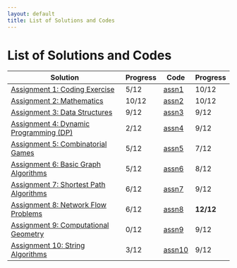 ```yaml
---
layout: default
title: List of Solutions and Codes
---
```


# List of Solutions and Codes

| Solution                                        | Progress | Code                                                                     | Progress  |
| ----------------------------------------------- | -------- | ------------------------------------------------------------------------ | --------- |
| [Assignment 1: Coding Exercise](assn1)          | 5/12     | [assn1](https://github.com/cai-lw/cs-97si-solutions/tree/master/assn1)   | 10/12     |
| [Assignment 2: Mathematics](assn2)              | 10/12    | [assn2](https://github.com/cai-lw/cs-97si-solutions/tree/master/assn2)   | 10/12     |
| [Assignment 3: Data Structures](assn3)          | 9/12     | [assn3](https://github.com/cai-lw/cs-97si-solutions/tree/master/assn3)   | 9/12      |
| [Assignment 4: Dynamic Programming (DP)](assn4) | 2/12     | [assn4](https://github.com/cai-lw/cs-97si-solutions/tree/master/assn4)   | 9/12      |
| [Assignment 5: Combinatorial Games](assn5)      | 5/12     | [assn5](https://github.com/cai-lw/cs-97si-solutions/tree/master/assn5)   | 7/12      |
| [Assignment 6: Basic Graph Algorithms](assn6)   | 5/12     | [assn6](https://github.com/cai-lw/cs-97si-solutions/tree/master/assn6)   | 8/12      |
| [Assignment 7: Shortest Path Algorithms](assn7) | 6/12     | [assn7](https://github.com/cai-lw/cs-97si-solutions/tree/master/assn7)   | 9/12      |
| [Assignment 8: Network Flow Problems](assn8)    | 6/12     | [assn8](https://github.com/cai-lw/cs-97si-solutions/tree/master/assn8)   | **12/12** |
| [Assignment 9: Computational Geometry](assn9)   | 0/12     | [assn9](https://github.com/cai-lw/cs-97si-solutions/tree/master/assn9)   | 9/12      |
| [Assignment 10: String Algorithms](assn10)      | 3/12     | [assn10](https://github.com/cai-lw/cs-97si-solutions/tree/master/assn10) | 9/12      |

